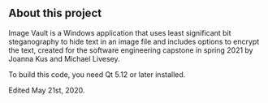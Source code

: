 ## About this project
Image Vault is a Windows application that uses least significant bit steganography to hide text in an image file and includes options to encrypt the text, created for the software engineering capstone in spring 2021 by Joanna Kus and Michael Livesey.

To build this code, you need Qt 5.12 or later installed.

Edited May 21st, 2020.
